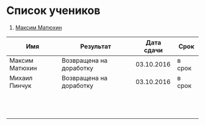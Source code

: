 # Список учеников
1. [Максим Матюхин](students/Matyhin.md) 


| Имя  | Результат  | Дата сдачи   |  Срок |
|---|---|---|---|
| Максим Матюхин  | Возвращена на доработку  | 03.10.2016  | в срок  |   |
| Михаил Пинчук  | Возвращена на доработку    |  03.10.2016  | в срок   |
|   |   |   |   |
|   |   |   |   |
|   |   |   |   |
|   |   |   |   |
|   |   |   |   |
|   |   |   |   |
|   |   |   |   |
|   |   |   |   |
|   |   |   |   |
|   |   |   |   |
|   |   |   |   |
|   |   |   |   |
